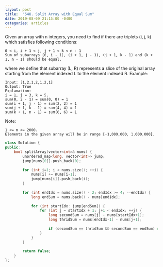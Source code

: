 ```yaml
---
layout: post
title:  "548. Split Array with Equal Sum"
date: 2019-08-09 21:15:00 -0400
categories: articles
---
```

Given an array with n integers, you need to find if there are triplets (i, j, k) which satisfies following conditions:
```
0 < i, i + 1 < j, j + 1 < k < n - 1
Sum of subarrays (0, i - 1), (i + 1, j - 1), (j + 1, k - 1) and (k + 1, n - 1) should be equal.
```
where we define that subarray (L, R) represents a slice of the original array starting from the element indexed L to the element indexed R.
Example:
```
Input: [1,2,1,2,1,2,1]
Output: True
Explanation:
i = 1, j = 3, k = 5. 
sum(0, i - 1) = sum(0, 0) = 1
sum(i + 1, j - 1) = sum(2, 2) = 1
sum(j + 1, k - 1) = sum(4, 4) = 1
sum(k + 1, n - 1) = sum(6, 6) = 1
```
Note:
```
1 <= n <= 2000.
Elements in the given array will be in range [-1,000,000, 1,000,000].
```
```c++
class Solution {
public:
    bool splitArray(vector<int>& nums) {
        unordered_map<long, vector<int>> jump;
        jump[nums[0]].push_back(0);
        
        for (int i=1; i < nums.size(); ++i) {
            nums[i] += nums[i-1]; 
            jump[nums[i]].push_back(i);
        }
        
        for (int endIdx = nums.size() - 2; endIdx >= 4; --endIdx) {
            long endSum = nums.back() - nums[endIdx];
    
            for (int startIdx: jump[endSum]) {
                for (int j = startIdx + 1; j+1 < endIdx; ++j) {
                    long secondSum = nums[j] - nums[startIdx+1];
                    long thridSum = nums[endIdx-1] - nums[j+1];
                        
                    if (secondSum == thridSum && secondSum == endSum) return true;
                }
            }
        }
        
        return false;
    }
};
```